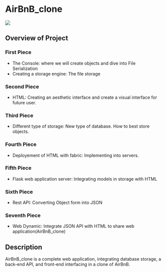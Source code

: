 # AirBnB_clone
<p>
 <img src="https://github.com/">
</p>

## Overview of Project

### First Piece
* The Console: where we will create objects and dive into File Serialization
* Creating a storage engine: The file storage

### Second Piece
* HTML: Creating an aesthetic interface and create a visual interface for future user.

### Third Piece
* Different type of storage: New type of database. How to best store objects.

### Fourth Piece
* Deployement of HTML with fabric: Implementing into servers.

### Fifth Piece
* Flask web application server: Integrating models in storage with HTML

### Sixth Piece
* Rest API: Converting Object form into JSON

### Seventh Piece
* Web Dynamic: Integrate JSON API with HTML to share web application(AirBnB_clone)

## Description

AirBnB_clone is a complete web application, integrating database storage, 
a back-end API, and front-end interfacing in a clone of AirBnB.

